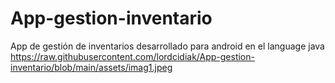 # App-gestion-inventario
App de gestión de inventarios desarrollado para android en el language java
https://raw.githubusercontent.com/lordcidiak/App-gestion-inventario/blob/main/assets/imag1.jpeg
